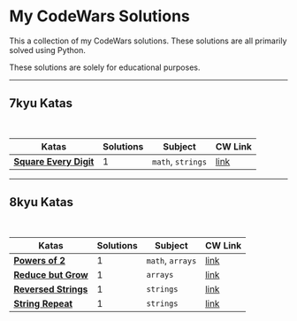 # My CodeWars Solutions

This a collection of my CodeWars solutions. These solutions are all primarily solved using Python. 

These solutions are solely for educational purposes.

---

## 7kyu Katas

<br>

| Katas | Solutions | Subject | CW Link |
| -- | -- | -- | -- |
| [**Square Every Digit**](7kyuKatas/square_every_digit.md) | 1 | `math`, `strings` | [link](https://www.codewars.com/kata/546e2562b03326a88e000020) |

---

## 8kyu Katas

<br>

| Katas | Solutions | Subject | CW Link |
| -- | -- | -- | -- |
| [**Powers of 2**](8kyuKatas/powers_of_2.md) | 1 | `math`, `arrays` | [link](https://www.codewars.com/kata/57a083a57cb1f31db7000028) |
| [**Reduce but Grow**](8kyuKatas/reduce_but_grow.md) | 1 | `arrays` | [link](https://www.codewars.com/kata/57f780909f7e8e3183000078) |
| [**Reversed Strings**](8kyuKatas/reversed_strings.md) | 1 | `strings` | [link](https://www.codewars.com/kata/5168bb5dfe9a00b126000018) |
| [**String Repeat**](8kyuKatas/string_repeat.md) | 1 | `strings` | [link](https://www.codewars.com/kata/57a0e5c372292dd76d000d7e) |
